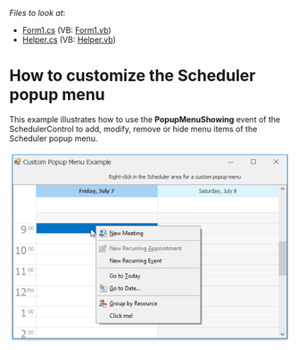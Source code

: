 <!-- default file list -->
*Files to look at*:

* [Form1.cs](./CS/PopupMenuCustomization/Form1.cs) (VB: [Form1.vb](./VB/PopupMenuCustomization/Form1.vb))
* [Helper.cs](./CS/PopupMenuCustomization/Helper.cs) (VB: [Helper.vb](./VB/PopupMenuCustomization/Helper.vb))
<!-- default file list end -->
# How to customize the Scheduler popup menu


<p>This example illustrates how to use the <strong>PopupMenuShowing</strong> event of the SchedulerControl to add, modify, remove or hide menu items of the Scheduler popup menu.<br><br><img src="https://raw.githubusercontent.com/DevExpress-Examples/how-to-customize-the-scheduler-popup-menu-e2554/14.1.5+/media/f796b593-631a-11e7-80c0-00155d624807.png"></p>

<br/>


